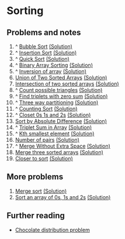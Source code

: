# Sorting

## Problems and notes

1. ^ [Bubble Sort](https://practice.geeksforgeeks.org/problems/bubble-sort/1/?track=SPCF-Sorting&batchId=154) [(Solution)](https://github.com/thecoducer/GeeksForGeeks_DSA_Course_Solutions/blob/master/Sorting/bubble_sort.cpp)
2. ^ [Insertion Sort](https://practice.geeksforgeeks.org/problems/insertion-sort/1/?track=SPCF-Sorting&batchId=154) [(Solution)](https://github.com/thecoducer/GeeksForGeeks_DSA_Course_Solutions/blob/master/Sorting/insertion_sort.cpp)
3. ^ [Quick Sort](https://practice.geeksforgeeks.org/problems/quick-sort/1/?track=SPCF-Sorting&batchId=154) [(Solution)](https://github.com/thecoducer/GeeksForGeeks_DSA_Course_Solutions/blob/master/Sorting/quick_sort.cpp)
4. ^ [Binary Array Sorting](https://practice.geeksforgeeks.org/problems/binary-array-sorting/1/?track=SPCF-Sorting&batchId=154) [(Solution)](https://github.com/thecoducer/GeeksForGeeks_DSA_Course_Solutions/blob/master/Sorting/binary_array_sorting.cpp)
5. ^ [Inversion of array](https://practice.geeksforgeeks.org/problems/inversion-of-array/1/?track=SPCF-Sorting&batchId=154) [(Solution)]()
6. [Union of Two Sorted Arrays](https://practice.geeksforgeeks.org/problems/union-of-two-sorted-arrays/1/?track=SPCF-Sorting&batchId=154) [(Solution)](https://github.com/thecoducer/GeeksForGeeks_DSA_Course_Solutions/blob/master/Sorting/union_array.cpp)
7. [Intersection of two sorted arrays](https://practice.geeksforgeeks.org/problems/intersection-of-two-sorted-array/1/?track=SPCF-Sorting&batchId=154) [(Solution)](https://github.com/thecoducer/GeeksForGeeks_DSA_Course_Solutions/blob/master/Sorting/intersection_array.cpp)
8. ^ [Count possible triangles](https://practice.geeksforgeeks.org/problems/count-possible-triangles/1/?track=SPCF-Sorting&batchId=154) [(Solution)]()
9. ^ [Find triplets with zero sum](https://practice.geeksforgeeks.org/problems/find-triplets-with-zero-sum/1/?track=SPCF-Sorting&batchId=154) [(Solution)]()
10. ^ [Three way partitioning](https://practice.geeksforgeeks.org/problems/three-way-partitioning/1/?track=SPCF-Sorting&batchId=154) [(Solution)]()
11. ^ [Counting Sort](https://practice.geeksforgeeks.org/problems/counting-sort/1/?track=SPCF-Sorting&batchId=154) [(Solution)]()
12. ^ [Closet 0s 1s and 2s](https://practice.geeksforgeeks.org/problems/sort-an-array-of-0s-1s-and-2s/1/?track=SPCF-Sorting&batchId=154) [(Solution)]()
13. [Sort by Absolute Difference](https://practice.geeksforgeeks.org/problems/sort-by-absolute-difference/1/?track=SPCF-Sorting&batchId=154) [(Solution)]()
14. ^ [Triplet Sum in Array](https://practice.geeksforgeeks.org/problems/triplet-sum-in-array/1/?track=SPCF-Sorting&batchId=154) [(Solution)]()
15. ^ [Kth smallest element](https://practice.geeksforgeeks.org/problems/kth-smallest-element/0/?track=SPCF-Sorting&batchId=154) [(Solution)](https://github.com/thecoducer/GeeksForGeeks_DSA_Course_Solutions/blob/master/Sorting/kth-smallest-element.cpp)
16. [Number of pairs](https://practice.geeksforgeeks.org/problems/number-of-pairs/1/?track=SPCF-Sorting&batchId=154) [(Solution)](https://github.com/thecoducer/GeeksForGeeks_DSA_Course_Solutions/blob/master/Sorting/number_of_pairs.cpp)
17. ^ [Merge Without Extra Space](https://practice.geeksforgeeks.org/problems/merge-two-sorted-arrays/1/?track=SPCF-Sorting&batchId=154) [(Solution)]()
18. [Merge three sorted arrays](https://practice.geeksforgeeks.org/problems/merge-three-sorted-arrays/1/?track=SPCF-Sorting&batchId=154) [(Solution)]()
19. [Closer to sort](https://practice.geeksforgeeks.org/problems/closer-to-sort/1/?track=SPCF-Sorting&batchId=154) [(Solution)]()


## More problems

1. [Merge sort](https://practice.geeksforgeeks.org/problems/merge-sort/1/) [(Solution)](https://github.com/thecoducer/GeeksForGeeks_DSA_Course_Solutions/blob/master/Sorting/More/merge_sort.cpp)
2. [Sort an array of 0s, 1s and 2s](https://practice.geeksforgeeks.org/problems/sort-an-array-of-0s-1s-and-2s/0) [(Solution)](https://github.com/thecoducer/GeeksForGeeks_DSA_Course_Solutions/blob/master/Sorting/More/sort_0_1_2.cpp)



## Further reading
- [Chocolate distribution problem](https://www.geeksforgeeks.org/chocolate-distribution-problem/)

